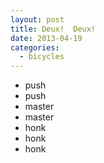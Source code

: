 ```yaml
---
layout: post
title: Deux!  Deux!
date: 2013-04-19
categories:
  - bicycles
---
```


* push
* push
* master
* master
* honk
* honk
* honk
